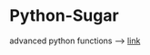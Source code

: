 # Python-Sugar

advanced python functions --> [link](http://book.pythontips.com/en/latest/map_filter.html)
